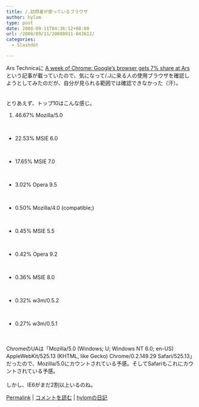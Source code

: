 ```yaml
---
title: /.訪問者が使っているブラウザ
author: hylom
type: post
date: 2008-09-11T04:36:12+00:00
url: /2008/09/11/20080911-043612/
categories:
  - Slashdot

---
```

Ars Technicaに [A week of Chrome: Google&#8217;s browser gets 7% share at Ars][1]という記事が載っていたので、気になって/.Jに来る人の使用ブラウザを確認しようとしてみたのだが、自分が見られる範囲では確認できなかった（汗）。  
</br>   
とりあえず、トップ10はこんな感じ。</br> 

  1. 46.67% Mozilla/5.0 

</br> 

  * 22.53% MSIE 6.0 
</br> 

  * 17.65% MSIE 7.0 
</br> 

  * 3.02% Opera 9.5 
</br> 

  * 0.50% Mozilla/4.0 (compatible;) 
</br> 

  * 0.45% MSIE 5.5 
</br> 

  * 0.42% Opera 9.2 
</br> 

  * 0.36% MSIE 8.0 
</br> 

  * 0.32% w3m/0.5.2 
</br> 

  * 0.27% w3m/0.5.1 
</br>  
</br>   
ChromeのUAは「Mozilla/5.0 (Windows; U; Windows NT 6.0; en-US) AppleWebKit/525.13 (KHTML&#44; like Gecko) Chrome/0.2.149.29 Safari/525.13」だったので、Mozilla/5.0にカウントされている予感。そしてSafariもこれにカウントされている予感。</br>  
</br>   
しかし、IE6がまだ2割以上いるのね。 

   [Permalink][2] |    [コメントを読む][3] |    [hylomの日記][4] 

</br>

 [1]: http://arstechnica.com/news.ars/post/20080910-aweek-of-chrome-googles-browser-gets-7-share-at-ars.html
 [2]: http://slashdot.jp/~hylom/journal/451993
 [3]: http://slashdot.jp/~hylom/journal/451993#acomments
 [4]: http://slashdot.jp/~hylom/journal/